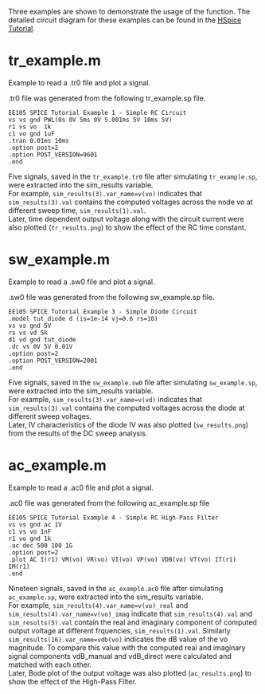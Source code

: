Three examples are shown to demonstrate the usage of the function. The detailed circuit diagram for these examples can be found in the
<a href=https://inst.eecs.berkeley.edu/~ee105/fa15/Tutorials/HSPICE_Tutorial.pdf>HSpice Tutorial</a>.
# tr_example.m
Example to read a .tr0 file and plot a signal.  

.tr0 file was generated from the following tr_example.sp file.
```
EE105 SPICE Tutorial Example 1 - Simple RC Circuit
vs vs gnd PWL(0s 0V 5ms 0V 5.001ms 5V 10ms 5V)
r1 vs vo  1k
c1 vo gnd 1uF
.tran 0.01ms 10ms
.option post=2
.option POST_VERSION=9601
.end
```
Five signals, saved in the `tr_example.tr0` file after simulating `tr_example.sp`, were extracted into the sim_results variable.  
For example, `sim_results(3).var_name=v(vo)` indicates that `sim_results(3).val` contains the computed voltages across the node vo at different sweep time, `sim_results(1).val`.  
Later, time dependent output voltage along with the circuit current were also plotted (`tr_results.png`) to show the effect of the RC time constant.

# sw_example.m
Example to read a .sw0 file and plot a signal.

.sw0 file was generated from the following sw_example.sp file.
```
EE105 SPICE Tutorial Example 3 - Simple Diode Circuit
.model tut_diode d (is=1e-14 vj=0.6 rs=10)
vs vs gnd 5V
rs vs vd 5k
d1 vd gnd tut_diode
.dc vs 0V 5V 0.01V
.option post=2
.option POST_VERSION=2001
.end
```
Five signals, saved in the `sw_example.sw0` file after simulating `sw_example.sp`, were extracted into the sim_results variable.  
For example, `sim_results(3).var_name=v(vd)` indicates that `sim_results(3).val` contains the computed voltages across the diode at different sweep voltages.  
Later, IV characteristics of the diode IV was also plotted (`sw_results.png`) from the results of the DC sweep analysis.

# ac_example.m
Example to read a .ac0 file and plot a signal.

.ac0 file was generated from the following ac_example.sp file
```
EE105 SPICE Tutorial Example 4 - Simple RC High-Pass Filter
vs vs gnd ac 1V
c1 vs vo 1nF
r1 vo gnd 1k
.ac dec 500 100 1G
.option post=2
.plot AC I(r1) VM(vo) VR(vo) VI(vo) VP(vo) VDB(vo) VT(vo) IT(r1) IM(r1) 
.end
```
Nineteen signals, saved in the `ac_example.ac0` file after simulating `ac_example.sp`, were extracted into the sim_results variable.  
For example, `sim_results(4).var_name=v(vo)_real` and `sim_results(4).var_name=v(vo)_imag` indicate that `sim_results(4).val` and `sim_results(5).val` contain the 
real and imaginary component of computed output voltage at different frquencies, `sim_results(1).val`. Similarly `sim_results(16).var_name=vdb(vo)` indicates the dB value
of the vo magnitude. To compare this value with the computed real and imaginary signal components vdB_manual and vdB_direct were calculated and matched with each other.  
Later, Bode plot of the output voltage was also plotted (`ac_results.png`) to show the effect of the High-Pass Filter.

